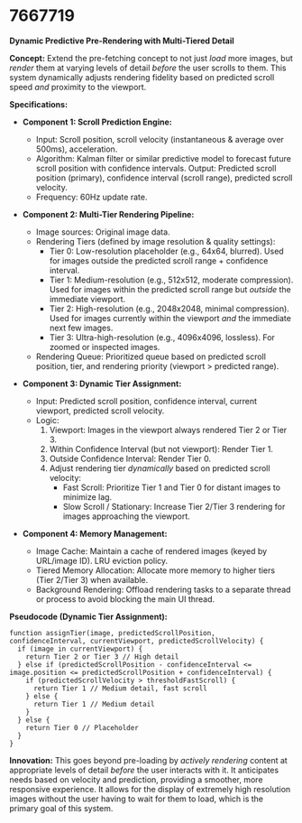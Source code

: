 # 7667719

**Dynamic Predictive Pre-Rendering with Multi-Tiered Detail**

**Concept:** Extend the pre-fetching concept to not just *load* more images, but *render* them at varying levels of detail *before* the user scrolls to them.  This system dynamically adjusts rendering fidelity based on predicted scroll speed *and* proximity to the viewport.

**Specifications:**

*   **Component 1: Scroll Prediction Engine:**
    *   Input:  Scroll position, scroll velocity (instantaneous & average over 500ms), acceleration.
    *   Algorithm: Kalman filter or similar predictive model to forecast future scroll position with confidence intervals. Output: Predicted scroll position (primary), confidence interval (scroll range), predicted scroll velocity.
    *   Frequency: 60Hz update rate.

*   **Component 2: Multi-Tier Rendering Pipeline:**
    *   Image sources: Original image data.
    *   Rendering Tiers (defined by image resolution & quality settings):
        *   Tier 0: Low-resolution placeholder (e.g., 64x64, blurred).  Used for images outside the predicted scroll range + confidence interval.
        *   Tier 1: Medium-resolution (e.g., 512x512, moderate compression). Used for images within the predicted scroll range but *outside* the immediate viewport.
        *   Tier 2: High-resolution (e.g., 2048x2048, minimal compression). Used for images currently within the viewport *and* the immediate next few images.
        *   Tier 3: Ultra-high-resolution (e.g., 4096x4096, lossless). For zoomed or inspected images.
    *   Rendering Queue: Prioritized queue based on predicted scroll position, tier, and rendering priority (viewport > predicted range).

*   **Component 3: Dynamic Tier Assignment:**
    *   Input: Predicted scroll position, confidence interval, current viewport, predicted scroll velocity.
    *   Logic:
        1.  Viewport: Images in the viewport always rendered Tier 2 or Tier 3.
        2.  Within Confidence Interval (but not viewport): Render Tier 1.
        3.  Outside Confidence Interval: Render Tier 0.
        4.  Adjust rendering tier *dynamically* based on predicted scroll velocity:
            *   Fast Scroll: Prioritize Tier 1 and Tier 0 for distant images to minimize lag.
            *   Slow Scroll / Stationary: Increase Tier 2/Tier 3 rendering for images approaching the viewport.

*   **Component 4:  Memory Management:**
    *   Image Cache: Maintain a cache of rendered images (keyed by URL/image ID).  LRU eviction policy.
    *   Tiered Memory Allocation: Allocate more memory to higher tiers (Tier 2/Tier 3) when available.
    *   Background Rendering: Offload rendering tasks to a separate thread or process to avoid blocking the main UI thread.

**Pseudocode (Dynamic Tier Assignment):**

```
function assignTier(image, predictedScrollPosition, confidenceInterval, currentViewport, predictedScrollVelocity) {
  if (image in currentViewport) {
    return Tier 2 or Tier 3 // High detail
  } else if (predictedScrollPosition - confidenceInterval <= image.position <= predictedScrollPosition + confidenceInterval) {
    if (predictedScrollVelocity > thresholdFastScroll) {
      return Tier 1 // Medium detail, fast scroll
    } else {
      return Tier 1 // Medium detail
    }
  } else {
    return Tier 0 // Placeholder
  }
}
```

**Innovation:** This goes beyond pre-loading by *actively rendering* content at appropriate levels of detail *before* the user interacts with it. It anticipates needs based on velocity and prediction, providing a smoother, more responsive experience. It allows for the display of extremely high resolution images without the user having to wait for them to load, which is the primary goal of this system.